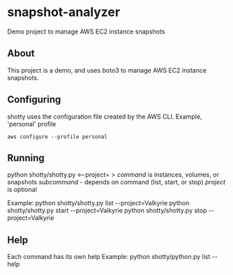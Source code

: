 # snapshot-analyzer
Demo project to manage AWS EC2 instance snapshots

## About

This project is a demo, and uses boto3 to manage AWS EC2 instance snapshots.

## Configuring

shotty uses the configuration file created by the AWS CLI. Example, 'personal' profile

`aws configure --profile personal`

## Running
python shotty/shotty.py <command> <subcommand> <--project=<name of project> >
*command* is instances, volumes, or snapshots
*subcommand* - depends on command (list, start, or stop)
*project* is optional

Example:
python shotty/shotty.py list --project=Valkyrie
python shotty/shotty.py start --project=Valkyrie
python shotty/shotty.py stop --project=Valkyrie

## Help
Each command has its own help
Example:
python shotty/python.py list --help

